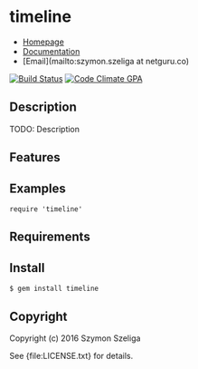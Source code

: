 # timeline

* [Homepage](https://rubygems.org/gems/timeline)
* [Documentation](http://rubydoc.info/gems/timeline/frames)
* [Email](mailto:szymon.szeliga at netguru.co)

[![Build Status](https://secure.travis-ci.org//timeline.svg?branch=master)](https://travis-ci.org//timeline)
[![Code Climate GPA](https://codeclimate.com/github//timeline/badges/gpa.svg)](https://codeclimate.com/github//timeline)

## Description

TODO: Description

## Features

## Examples

    require 'timeline'

## Requirements

## Install

    $ gem install timeline

## Copyright

Copyright (c) 2016 Szymon Szeliga

See {file:LICENSE.txt} for details.
